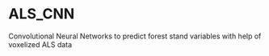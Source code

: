 # ALS_CNN
 Convolutional Neural Networks to predict forest stand variables with help of voxelized ALS data
